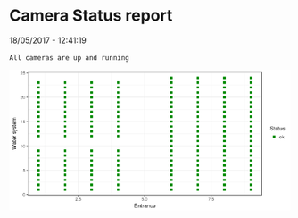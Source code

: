 Camera Status report
================
18/05/2017 - 12:41:19

    All cameras are up and running

![](camreport_files/figure-markdown_github/unnamed-chunk-2-1.png)
